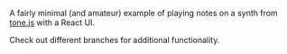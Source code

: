 A fairly minimal (and amateur) example of playing notes on a synth from [tone.js](https://tonejs.github.io/) with a React UI.

Check out different branches for additional functionality.
